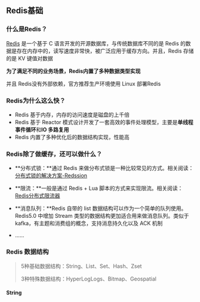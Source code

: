 ## Redis基础

### 什么是Redis？

[Redis](https://redis.io/) 是一个基于 C 语言开发的开源数据库，与传统数据库不同的是 Redis 的数据是存在内存中的，读写速度非常快，被广泛应用于缓存方向。并且，Redis 存储的是 KV 键值对数据

**为了满足不同的业务场景，Redis内置了多种数据类型实现**

并且 Redis没有外部依赖，官方推荐生产环境使用 Linux 部署Redis



### Redis为什么这么快？

* Redis 基于内存，内存的访问速度是磁盘的上千倍
* Redis 基于 Reactor 模式设计开发了一套高效的事件处理模型，主要是**单线程事件循环**和**IO 多路复用**
* Redis 内置了多种优化后的数据结构实现，性能高



### Redis除了做缓存，还可以做什么？

* **分布式锁：**通过 Redis 来做分布式锁是一种比较常见的方式。相关阅读：[分布式锁的解决方案-Redssion](https://mp.weixin.qq.com/s/CbnPRfvq4m1sqo2uKI6qQw)
* **限流：**一般是通过 Redis + Lua 脚本的方式来实现限流。相关阅读：[Redis分布式限流器](https://mp.weixin.qq.com/s/kyFAWH3mVNJvurQDt4vchA)

* **消息队列：**Redis 自带的 list 数据结构可以作为一个简单的队列使用。Redis5.0 中增加 Stream 类型的数据结构更加适合用来做消息队列。类似于 kafka，有主题和消费组的概念，支持消息持久化以及 ACK 机制
* ……





### Redis 数据结构

> 5种基础数据结构：String、List、Set、Hash、Zset
>
> 3种特殊数据结构：HyperLogLogs、Bitmap、Geospatial

#### String
